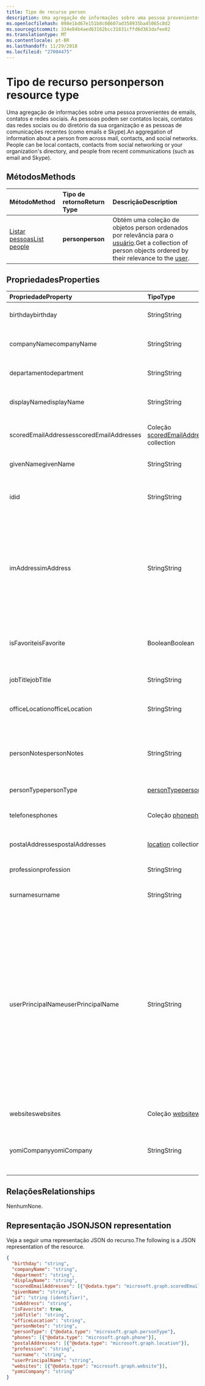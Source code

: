 ```yaml
---
title: Tipo de recurso person
description: Uma agregação de informações sobre uma pessoa provenientes de emails, contatos e redes sociais. As pessoas podem ser contatos locais, contatos das redes sociais ou do diretório da sua organização e as pessoas de comunicações recentes (como emails e Skype).
ms.openlocfilehash: 098e1bd67e151b8c08607ad358935ba45065c8d2
ms.sourcegitcommit: 334e84b4aed63162bcc31831cffd6d363dafee02
ms.translationtype: MT
ms.contentlocale: pt-BR
ms.lasthandoff: 11/29/2018
ms.locfileid: "27004475"
---
```

# <a name="person-resource-type"></a><span data-ttu-id="77fad-104">Tipo de recurso person</span><span class="sxs-lookup"><span data-stu-id="77fad-104">person resource type</span></span>

<span data-ttu-id="77fad-p102">Uma agregação de informações sobre uma pessoa provenientes de emails, contatos e redes sociais. As pessoas podem ser contatos locais, contatos das redes sociais ou do diretório da sua organização e as pessoas de comunicações recentes (como emails e Skype).</span><span class="sxs-lookup"><span data-stu-id="77fad-p102">An aggregation of information about a person from across mail, contacts, and social networks. People can be local contacts, contacts from social networking or your organization's directory, and people from recent communications (such as email and Skype).</span></span>

## <a name="methods"></a><span data-ttu-id="77fad-107">Métodos</span><span class="sxs-lookup"><span data-stu-id="77fad-107">Methods</span></span>

| <span data-ttu-id="77fad-108">Método</span><span class="sxs-lookup"><span data-stu-id="77fad-108">Method</span></span> | <span data-ttu-id="77fad-109">Tipo de retorno</span><span class="sxs-lookup"><span data-stu-id="77fad-109">Return Type</span></span> | <span data-ttu-id="77fad-110">Descrição</span><span class="sxs-lookup"><span data-stu-id="77fad-110">Description</span></span> |
|:---------------|:--------|:----------|
|[<span data-ttu-id="77fad-111">Listar pessoas</span><span class="sxs-lookup"><span data-stu-id="77fad-111">List people</span></span>](../api/user-list-people.md) | <span data-ttu-id="77fad-112">**person**</span><span class="sxs-lookup"><span data-stu-id="77fad-112">**person**</span></span> |<span data-ttu-id="77fad-113">Obtém uma coleção de objetos person ordenados por relevância para o [usuário](../resources/user.md).</span><span class="sxs-lookup"><span data-stu-id="77fad-113">Get a collection of person objects ordered by their relevance to the [user](../resources/user.md).</span></span>|

## <a name="properties"></a><span data-ttu-id="77fad-114">Propriedades</span><span class="sxs-lookup"><span data-stu-id="77fad-114">Properties</span></span>

| <span data-ttu-id="77fad-115">Propriedade</span><span class="sxs-lookup"><span data-stu-id="77fad-115">Property</span></span> | <span data-ttu-id="77fad-116">Tipo</span><span class="sxs-lookup"><span data-stu-id="77fad-116">Type</span></span> | <span data-ttu-id="77fad-117">Descrição</span><span class="sxs-lookup"><span data-stu-id="77fad-117">Description</span></span> |
|:---------------|:--------|:----------|
|<span data-ttu-id="77fad-118">birthday</span><span class="sxs-lookup"><span data-stu-id="77fad-118">birthday</span></span>|<span data-ttu-id="77fad-119">String</span><span class="sxs-lookup"><span data-stu-id="77fad-119">String</span></span>|<span data-ttu-id="77fad-120">O aniversário da pessoa.</span><span class="sxs-lookup"><span data-stu-id="77fad-120">The person's birthday.</span></span>|
|<span data-ttu-id="77fad-121">companyName</span><span class="sxs-lookup"><span data-stu-id="77fad-121">companyName</span></span>|<span data-ttu-id="77fad-122">String</span><span class="sxs-lookup"><span data-stu-id="77fad-122">String</span></span>|<span data-ttu-id="77fad-123">O nome da empresa da pessoa.</span><span class="sxs-lookup"><span data-stu-id="77fad-123">The name of the person's company.</span></span>|
|<span data-ttu-id="77fad-124">departamento</span><span class="sxs-lookup"><span data-stu-id="77fad-124">department</span></span>|<span data-ttu-id="77fad-125">String</span><span class="sxs-lookup"><span data-stu-id="77fad-125">String</span></span>|<span data-ttu-id="77fad-126">O departamento da pessoa.</span><span class="sxs-lookup"><span data-stu-id="77fad-126">The person's department.</span></span>|
|<span data-ttu-id="77fad-127">displayName</span><span class="sxs-lookup"><span data-stu-id="77fad-127">displayName</span></span>|<span data-ttu-id="77fad-128">String</span><span class="sxs-lookup"><span data-stu-id="77fad-128">String</span></span>|<span data-ttu-id="77fad-129">O nome de exibição da pessoa.</span><span class="sxs-lookup"><span data-stu-id="77fad-129">The person's display name.</span></span>|
|<span data-ttu-id="77fad-130">scoredEmailAddresses</span><span class="sxs-lookup"><span data-stu-id="77fad-130">scoredEmailAddresses</span></span>|<span data-ttu-id="77fad-131">Coleção [scoredEmailAddress](scoredemailaddress.md)</span><span class="sxs-lookup"><span data-stu-id="77fad-131">[scoredEmailAddress](scoredemailaddress.md) collection</span></span>|<span data-ttu-id="77fad-132">Os endereços de email da pessoa.</span><span class="sxs-lookup"><span data-stu-id="77fad-132">The person's email addresses.</span></span>|
|<span data-ttu-id="77fad-133">givenName</span><span class="sxs-lookup"><span data-stu-id="77fad-133">givenName</span></span>|<span data-ttu-id="77fad-134">String</span><span class="sxs-lookup"><span data-stu-id="77fad-134">String</span></span>|<span data-ttu-id="77fad-135">O nome fornecido da pessoa.</span><span class="sxs-lookup"><span data-stu-id="77fad-135">The person's given name.</span></span>|
|<span data-ttu-id="77fad-136">id</span><span class="sxs-lookup"><span data-stu-id="77fad-136">id</span></span>|<span data-ttu-id="77fad-137">String</span><span class="sxs-lookup"><span data-stu-id="77fad-137">String</span></span>|<span data-ttu-id="77fad-p103">O identificador exclusivo da pessoa. Somente leitura.</span><span class="sxs-lookup"><span data-stu-id="77fad-p103">The person's unique identifier. Read-only.</span></span>|
|<span data-ttu-id="77fad-140">imAddress</span><span class="sxs-lookup"><span data-stu-id="77fad-140">imAddress</span></span>|<span data-ttu-id="77fad-141">String</span><span class="sxs-lookup"><span data-stu-id="77fad-141">String</span></span>|<span data-ttu-id="77fad-p104">O endereço do protocolo SIP (Início de Sessão) de VoIP (Voice over IP) da mensagem instantânea para o usuário. Somente leitura.</span><span class="sxs-lookup"><span data-stu-id="77fad-p104">The instant message voice over IP (VOIP) session initiation protocol (SIP) address for the user. Read-only.</span></span>|
|<span data-ttu-id="77fad-144">isFavorite</span><span class="sxs-lookup"><span data-stu-id="77fad-144">isFavorite</span></span>|<span data-ttu-id="77fad-145">Boolean</span><span class="sxs-lookup"><span data-stu-id="77fad-145">Boolean</span></span>|<span data-ttu-id="77fad-146">`true` se o usuário tiver sinalizado essa pessoa como um favorito.</span><span class="sxs-lookup"><span data-stu-id="77fad-146">`true` if the user has flagged this person as a favorite.</span></span>|
|<span data-ttu-id="77fad-147">jobTitle</span><span class="sxs-lookup"><span data-stu-id="77fad-147">jobTitle</span></span>|<span data-ttu-id="77fad-148">String</span><span class="sxs-lookup"><span data-stu-id="77fad-148">String</span></span>|<span data-ttu-id="77fad-149">O cargo da pessoa.</span><span class="sxs-lookup"><span data-stu-id="77fad-149">The person's job title.</span></span>|
|<span data-ttu-id="77fad-150">officeLocation</span><span class="sxs-lookup"><span data-stu-id="77fad-150">officeLocation</span></span>|<span data-ttu-id="77fad-151">String</span><span class="sxs-lookup"><span data-stu-id="77fad-151">String</span></span>|<span data-ttu-id="77fad-152">O local do escritório da pessoa.</span><span class="sxs-lookup"><span data-stu-id="77fad-152">The location of the person's office.</span></span>|
|<span data-ttu-id="77fad-153">personNotes</span><span class="sxs-lookup"><span data-stu-id="77fad-153">personNotes</span></span>|<span data-ttu-id="77fad-154">String</span><span class="sxs-lookup"><span data-stu-id="77fad-154">String</span></span>|<span data-ttu-id="77fad-155">As anotações de forma livre que o usuário fez sobre essa pessoa.</span><span class="sxs-lookup"><span data-stu-id="77fad-155">Free-form notes that the user has taken about this person.</span></span>|
|<span data-ttu-id="77fad-156">personType</span><span class="sxs-lookup"><span data-stu-id="77fad-156">personType</span></span>|[<span data-ttu-id="77fad-157">personType</span><span class="sxs-lookup"><span data-stu-id="77fad-157">personType</span></span>](persontype.md) |<span data-ttu-id="77fad-158">O tipo de pessoa.</span><span class="sxs-lookup"><span data-stu-id="77fad-158">The type of person.</span></span>|
|<span data-ttu-id="77fad-159">telefones</span><span class="sxs-lookup"><span data-stu-id="77fad-159">phones</span></span>|<span data-ttu-id="77fad-160">Coleção [phone](phone.md)</span><span class="sxs-lookup"><span data-stu-id="77fad-160">[phone](phone.md) collection</span></span>|<span data-ttu-id="77fad-161">Os números de telefone da pessoa.</span><span class="sxs-lookup"><span data-stu-id="77fad-161">The person's phone numbers.</span></span>|
|<span data-ttu-id="77fad-162">postalAddresses</span><span class="sxs-lookup"><span data-stu-id="77fad-162">postalAddresses</span></span>|<span data-ttu-id="77fad-163">[location](location.md) collection</span><span class="sxs-lookup"><span data-stu-id="77fad-163">[location](location.md) collection</span></span>|<span data-ttu-id="77fad-164">Os endereços da pessoa.</span><span class="sxs-lookup"><span data-stu-id="77fad-164">The person's addresses.</span></span>|
|<span data-ttu-id="77fad-165">profession</span><span class="sxs-lookup"><span data-stu-id="77fad-165">profession</span></span>|<span data-ttu-id="77fad-166">String</span><span class="sxs-lookup"><span data-stu-id="77fad-166">String</span></span>|<span data-ttu-id="77fad-167">A profissão da pessoa.</span><span class="sxs-lookup"><span data-stu-id="77fad-167">The person's profession.</span></span>|
|<span data-ttu-id="77fad-168">surname</span><span class="sxs-lookup"><span data-stu-id="77fad-168">surname</span></span>|<span data-ttu-id="77fad-169">String</span><span class="sxs-lookup"><span data-stu-id="77fad-169">String</span></span>|<span data-ttu-id="77fad-170">O sobrenome da pessoa.</span><span class="sxs-lookup"><span data-stu-id="77fad-170">The person's surname.</span></span>|
|<span data-ttu-id="77fad-171">userPrincipalName</span><span class="sxs-lookup"><span data-stu-id="77fad-171">userPrincipalName</span></span>|<span data-ttu-id="77fad-172">String</span><span class="sxs-lookup"><span data-stu-id="77fad-172">String</span></span>|<span data-ttu-id="77fad-p105">O nome UPN da pessoa. O UPN é um nome de logon para a pessoa ao estilo da Internet com base na [RFC 822](https://www.ietf.org/rfc/rfc0822.txt) padrão da Internet. Por convenção, ele deve ser mapeado para o nome de email da pessoa. O formato geral é alias@domínio.</span><span class="sxs-lookup"><span data-stu-id="77fad-p105">The user principal name (UPN) of the person. The UPN is an Internet-style login name for the person based on the Internet standard [RFC 822](https://www.ietf.org/rfc/rfc0822.txt). By convention, this should map to the person's email name. The general format is alias@domain.</span></span>|
|<span data-ttu-id="77fad-177">websites</span><span class="sxs-lookup"><span data-stu-id="77fad-177">websites</span></span>|<span data-ttu-id="77fad-178">Coleção [website](website.md)</span><span class="sxs-lookup"><span data-stu-id="77fad-178">[website](website.md) collection</span></span>|<span data-ttu-id="77fad-179">Os sites da pessoa.</span><span class="sxs-lookup"><span data-stu-id="77fad-179">The person's websites.</span></span>|
|<span data-ttu-id="77fad-180">yomiCompany</span><span class="sxs-lookup"><span data-stu-id="77fad-180">yomiCompany</span></span>|<span data-ttu-id="77fad-181">String</span><span class="sxs-lookup"><span data-stu-id="77fad-181">String</span></span>|<span data-ttu-id="77fad-182">O nome japonês fonético da empresa da pessoa.</span><span class="sxs-lookup"><span data-stu-id="77fad-182">The phonetic Japanese name of the person's company.</span></span>|

## <a name="relationships"></a><span data-ttu-id="77fad-183">Relações</span><span class="sxs-lookup"><span data-stu-id="77fad-183">Relationships</span></span>

<span data-ttu-id="77fad-184">Nenhum</span><span class="sxs-lookup"><span data-stu-id="77fad-184">None.</span></span>

## <a name="json-representation"></a><span data-ttu-id="77fad-185">Representação JSON</span><span class="sxs-lookup"><span data-stu-id="77fad-185">JSON representation</span></span>

<span data-ttu-id="77fad-186">Veja a seguir uma representação JSON do recurso.</span><span class="sxs-lookup"><span data-stu-id="77fad-186">The following is a JSON representation of the resource.</span></span>

<!--{
  "blockType": "resource",
  "optionalProperties": [],
  "baseType": "microsoft.graph.entity",
  "@odata.type": "microsoft.graph.person"
}-->

```json
{
  "birthday": "string",
  "companyName": "string",
  "department": "string",
  "displayName": "string",
  "scoredEmailAddresses": [{"@odata.type": "microsoft.graph.scoredEmailAddress"}],
  "givenName": "string",
  "id": "string (identifier)",
  "imAddress": "string",
  "isFavorite": true,
  "jobTitle": "string",
  "officeLocation": "string",
  "personNotes": "string",
  "personType": {"@odata.type": "microsoft.graph.personType"},
  "phones": [{"@odata.type": "microsoft.graph.phone"}],
  "postalAddresses": [{"@odata.type": "microsoft.graph.location"}],
  "profession": "string",
  "surname": "string",
  "userPrincipalName": "string",
  "websites": [{"@odata.type": "microsoft.graph.website"}],
  "yomiCompany": "string"
}

```

<!-- uuid: 8fcb5dbc-d5aa-4681-8e31-b001d5168d79
2015-10-25 14:57:30 UTC -->
<!-- {
  "type": "#page.annotation",
  "description": "person resource",
  "keywords": "",
  "section": "documentation",
  "tocPath": ""
}-->
